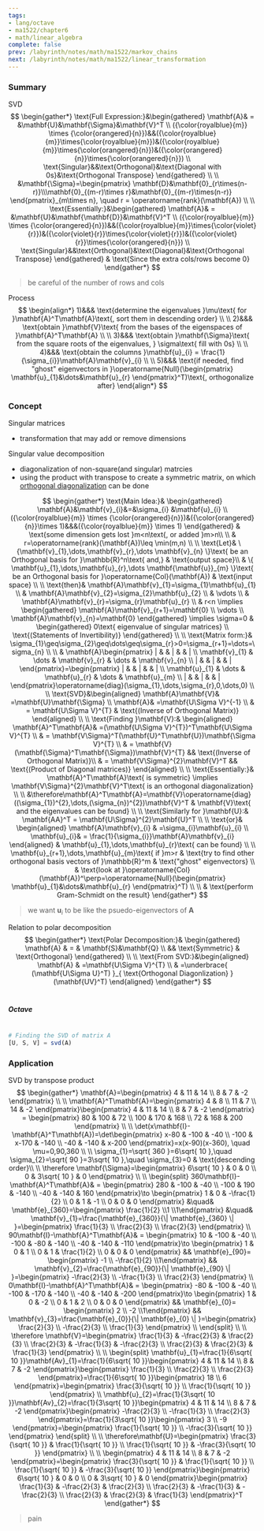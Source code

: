```yaml
---
tags:
- lang/octave
- ma1522/chapter6
- math/linear_algebra
complete: false
prev: /labyrinth/notes/math/ma1522/markov_chains
next: /labyrinth/notes/math/ma1522/linear_transformation
---
```


   

### Summary
SVD
$$
\begin{gather*}
\text{Full Expression:}&\begin{gathered}
\mathbf{A}& = &\mathbf{U}&\mathbf{\Sigma}&\mathbf{V}^T \\
({\color{royalblue}{m}} \times {\color{orangered}{n}})&&({\color{royalblue}{m}}\times{\color{royalblue}{m}})&({\color{royalblue}{m}}\times{\color{orangered}{n}})&({\color{orangered}{n}}\times{\color{orangered}{n}}) \\
\text{Singular}&&\text{Orthogonal}&\text{Diagonal with 0s}&\text{Orthogonal Transpose}
\end{gathered} \\
\\
&\mathbf{\Sigma}=\begin{pmatrix} \mathbf{D}&\mathbf{0}_{r\times(n-r)}\\\mathbf{0}_{(m-r)\times r}&\mathbf{0}_{(m-r)\times(n-r)} \end{pmatrix}_{m\times n}, \quad r = \operatorname{rank}(\mathbf{A}) \\
\\
\text{Essentially:}&\begin{gathered}
\mathbf{A}& = &\mathbf{U}&\mathbf{\mathbf{D}}&\mathbf{V}^T \\
({\color{royalblue}{m}} \times {\color{orangered}{n}})&&({\color{royalblue}{m}}\times{\color{violet}{r}})&({\color{violet}{r}}\times{\color{violet}{r}})&({\color{violet}{r}}\times{\color{orangered}{n}}) \\
\text{Singular}&&\text{Orthogonal}&\text{Diagonal}&\text{Orthogonal Transpose}
\end{gathered} & \text{Since the extra cols/rows become 0}
\end{gather*}
$$
> be careful of the number of rows and cols

Process
$$
\begin{align*}
1)&&& \text{determine the eigenvalues }\mu\text{ for }\mathbf{A}^T\mathbf{A}\text{, sort them in descending order} \\
\\
2)&&& \text{obtain }\mathbf{V}\text{ from the bases of the eigenspaces of }\mathbf{A}^T\mathbf{A} \\
\\
3)&&& \text{obtain }\mathbf{\Sigma}\text{ from the square roots of the eigenvalues, } \sigma\text{ fill with 0s} \\
\\
4)&&& \text{obtain the columns }\mathbf{u}_{i} = \frac{1}{\sigma_{i}}\mathbf{A}\mathbf{v}_{i} \\
\\
5)&&& \text{if needed, find "ghost" eigenvectors in }\operatorname{Null}(\begin{pmatrix}
\mathbf{u}_{1}&\dots&\mathbf{u}_{r}
\end{pmatrix}^T)\text{, orthogonalize after}
\end{align*}
$$

### Concept
Singular matrices
- transformation that may add or remove dimensions

Singular value decomposition
- diagonalization of non-square(and singular) matrcies
- using the product with transpose to create a symmetric matrix, on which [orthogonal diagonalization](/labyrinth/notes/math/ma1522/orthogonal_diagonalization) can be done

$$
\begin{gather*}
\text{Main Idea:}& \begin{gathered}
\mathbf{A}&\mathbf{v}_{i}&=&\sigma_{i} &\mathbf{u}_{i} \\
({\color{royalblue}{m}} \times {\color{orangered}{n}})&({\color{orangered}{n}}\times 1)&&&({\color{royalblue}{m}} \times 1)
\end{gathered} & \text{some dimension gets lost }m<n\text{, or added }m>n\\
\\
& r=\operatorname{rank}(\mathbf{A})\leq \min(m,n) \\
\\
\text{Let}& \{\mathbf{v}_{1},\dots,\mathbf{v}_{r},\dots \mathbf{v}_{n} \}\text{ be an Orthogonal basis for }\mathbb{R}^n\text{ and,} & \text{output space}\\
& \{ \mathbf{u}_{1},\dots,\mathbf{u}_{r},\dots \mathbf{\mathbf{u}}_{m} \}\text{ be an Orthogonal basis for }\operatorname{Col}(\mathbf{A}) & \text{input space} \\
\\
\text{then}& \mathbf{A}\mathbf{v}_{1}=\sigma_{1}\mathbf{u}_{1} \\
& \mathbf{A}\mathbf{v}_{2}=\sigma_{2}\mathbf{u}_{2} \\
& \vdots \\
& \mathbf{A}\mathbf{v}_{r}=\sigma_{r}\mathbf{u}_{r} \\
& r<n \implies 
\begin{gathered}
\mathbf{A}\mathbf{v}_{r+1}=\mathbf{0} \\
\vdots \\
\mathbf{A}\mathbf{v}_{n}=\mathbf{0}
\end{gathered} \implies \sigma=0 & \begin{gathered}
0\text{ eigenvalue of singular matrices} \\
\text{(Statements of Invertibility)}
\end{gathered} \\
\\
\text{Matrix form:}& \sigma_{1}\geq\sigma_{2}\geq\dots\geq\sigma_{r}>0=\sigma_{r+1}=\dots=\sigma_{n} \\
\\
& \mathbf{A}\begin{pmatrix}
| & & | & & | \\
\mathbf{v}_{1} & \dots & \mathbf{v}_{r} & \dots & \mathbf{v}_{n} \\
| & & | & & |
\end{pmatrix}=\begin{pmatrix}
| & & | & & | \\
\mathbf{u}_{1} & \dots & \mathbf{u}_{r} & \dots & \mathbf{u}_{m} \\
| & & | & & |
\end{pmatrix}\operatorname{diag}(\sigma_{1},\dots,\sigma_{r},0,\dots,0) \\
\\
\text{SVD}&\begin{aligned}
\mathbf{A}\mathbf{V}& =\mathbf{U}\mathbf{\Sigma} \\
\mathbf{A}& =\mathbf{U\Sigma V}^{-1} \\
& = \mathbf{U\Sigma V}^{T} & \text{(Inverse of Orthogonal Matrix)}
\end{aligned} \\
\\
\text{Finding }\mathbf{V}:& \begin{aligned}
\mathbf{A}^T\mathbf{A}& =(\mathbf{U\Sigma V}^{T})^T\mathbf{U\Sigma V}^{T} \\
& = \mathbf{V\Sigma}^T(\mathbf{U}^T\mathbf{U})\mathbf{\Sigma V}^{T} \\
& = \mathbf{V}(\mathbf{\Sigma}^T\mathbf{\Sigma})\mathbf{V}^{T} && \text{(Inverse of Orthogonal Matrix)}\\
& = \mathbf{V\Sigma}^{2}\mathbf{V}^T && \text{(Product of Diagonal matrices)}
\end{aligned} \\
\\
\text{Essentially:}& \mathbf{A}^T\mathbf{A}\text{ is symmetric} \implies \mathbf{V\Sigma}^{2}\mathbf{V}^T\text{ is an orthogonal diagonalization} \\
\\
&\therefore\mathbf{A}^T\mathbf{A}=\mathbf{V}\operatorname{diag}((\sigma_{1})^{2},\dots,(\sigma_{n})^{2})\mathbf{V}^T & \mathbf{V}\text{ and the eigenvalues can be found} \\
\\
\text{Similarly for }\mathbf{U}:& \mathbf{AA}^T = \mathbf{U\Sigma}^{2}\mathbf{U}^T \\
\\
\text{or}& \begin{aligned}
\mathbf{A}\mathbf{v}_{i} & =\sigma_{i}\mathbf{u}_{i} \\
\mathbf{u}_{i}& = \frac{1}{\sigma_{i}}\mathbf{A}\mathbf{v}_{i}
\end{aligned} & \mathbf{u}_{1},\dots,\mathbf{u}_{r}\text{ can be found} \\
\\
\mathbf{u}_{r+1},\dots,\mathbf{u}_{m}\text{ if }m>r & \text{try to find other orthogonal basis vectors of }\mathbb{R}^m & \text{"ghost" eigenvectors} \\
& \text{look at }\operatorname{Col}(\mathbf{A})^\perp=\operatorname{Null}(\begin{pmatrix}
\mathbf{u}_{1}&\dots&\mathbf{u}_{r}
\end{pmatrix}^T) \\
\\
& \text{perform Gram-Schmidt on the result}
\end{gather*}
$$
> we want $\mathbf{u}_{i}$ to be like the psuedo-eigenvectors of $\mathbf{A}$

Relation to polar decomposition
$$
\begin{gather*}
\text{Polar Decomposition:}& \begin{gathered}
\mathbf{A} & = & \mathbf{S}&\mathbf{Q} \\
&& \text{Symmetric} & \text{Orthogonal}
\end{gathered} \\
\\
\text{From SVD:}&\begin{aligned}
\mathbf{A} & =\mathbf{U\Sigma V}^{T} \\
& =\underbrace{ (\mathbf{U\Sigma U}^T) }_{ \text{Orthogonal Diagonlization} }(\mathbf{UV}^T)
\end{aligned}
\end{gather*}
$$

#

##### Octave
```octave

# Finding the SVD of matrix A
[U, S, V] = svd(A)
```

### Application
SVD by transpose product
$$
\begin{gather*}
\mathbf{A}=\begin{pmatrix}
4 & 11 & 14 \\
8 & 7 & -2
\end{pmatrix} \\
\\
\mathbf{A}^T\mathbf{A}=\begin{pmatrix}
4 & 8 \\
11 & 7 \\
14 & -2
\end{pmatrix}\begin{pmatrix}
4 & 11 & 14 \\
8 & 7 & -2
\end{pmatrix} = \begin{pmatrix}
80 & 100 & 72 \\
100 & 170 & 168 \\
72 & 168 & 200
\end{pmatrix} \\
\\
\det(x\mathbf{I}-\mathbf{A}^T\mathbf{A})=\det\begin{pmatrix}
x-80 & -100 & -40 \\
-100 & x-170 & -140 \\
-40 & -140 & x-200
\end{pmatrix}=x(x-90)(x-360), \quad \mu=0,90,360 \\
\\
\sigma_{1}=\sqrt{ 360 }=6\sqrt{ 10 },\quad \sigma_{2}=\sqrt{ 90 }=3\sqrt{ 10 },\quad \sigma_{3}=0 & \text{descending order}\\
\\
\therefore \mathbf{\Sigma}=\begin{pmatrix}
6\sqrt{ 10 } & 0 & 0 \\
0 & 3\sqrt{ 10 } & 0
\end{pmatrix} \\
\\
\begin{split}
360\mathbf{I}-\mathbf{A}^T\mathbf{A}& = \begin{pmatrix}
280 & -100 & -40 \\
-100 & 190 & -140 \\
-40 & -140 & 160
\end{pmatrix}\to \begin{pmatrix}
1 & 0 & -\frac{1}{2} \\
0 & 1 & -1 \\
0 & 0 & 0 
\end{pmatrix} &\quad& \mathbf{e}_{360}=\begin{pmatrix} \frac{1}{2} \\1 \\1\end{pmatrix} &\quad& \mathbf{v}_{1}=\frac{\mathbf{e}_{360}}{\| \mathbf{e}_{360} \| }=\begin{pmatrix}
\frac{1}{3} \\
\frac{2}{3} \\
\frac{2}{3}
\end{pmatrix}
\\
90\mathbf{I}-\mathbf{A}^T\mathbf{A}& = \begin{pmatrix}
10 & -100 & -40 \\
-100 & -80 & -140 \\
-40 & -140 & -110
\end{pmatrix}\to \begin{pmatrix}
1 & 0 & 1 \\
0 & 1 & \frac{1}{2} \\
0 & 0 & 0 
\end{pmatrix} && \mathbf{e}_{90}= \begin{pmatrix} -1 \\ -\frac{1}{2} \\1\end{pmatrix} && \mathbf{v}_{2}=\frac{\mathbf{e}_{90}}{\| \mathbf{e}_{90} \| }=\begin{pmatrix}
-\frac{2}{3} \\
-\frac{1}{3} \\
\frac{2}{3}
\end{pmatrix} \\
0\mathbf{I}-\mathbf{A}^T\mathbf{A}& = \begin{pmatrix}
-80 & -100 & -40 \\
-100 & -170 & -140 \\
-40 & -140 & -200
\end{pmatrix}\to \begin{pmatrix}
1 & 0 & -2 \\
0 & 1 & 2 \\
0 & 0 & 0 
\end{pmatrix} && \mathbf{e}_{0}= \begin{pmatrix} 2 \\ -2 \\1\end{pmatrix} && \mathbf{v}_{3}=\frac{\mathbf{e}_{0}}{\| \mathbf{e}_{0} \| }=\begin{pmatrix}
\frac{2}{3} \\
-\frac{2}{3} \\
\frac{1}{3}
\end{pmatrix} \\
\end{split} \\
\\
\therefore \mathbf{V}=\begin{pmatrix}
\frac{1}{3} & -\frac{2}{3} & \frac{2}{3} \\
\frac{2}{3} & -\frac{1}{3} & -\frac{2}{3} \\
\frac{2}{3} & \frac{2}{3} & \frac{1}{3}
\end{pmatrix} \\
\\
\begin{split}
\mathbf{u}_{1}=\frac{1}{6\sqrt{ 10 }}\mathbf{Av}_{1}=\frac{1}{6\sqrt{ 10 }}\begin{pmatrix}
4 & 11 & 14 \\
8 & 7 & -2
\end{pmatrix}\begin{pmatrix}
\frac{1}{3} \\
\frac{2}{3} \\
\frac{2}{3}
\end{pmatrix}=\frac{1}{6\sqrt{ 10 }}\begin{pmatrix}
18 \\
6
\end{pmatrix}=\begin{pmatrix}
\frac{3}{\sqrt{ 10 }} \\
\frac{1}{\sqrt{ 10 }}
\end{pmatrix} \\
\mathbf{u}_{2}=\frac{1}{3\sqrt{ 10 }}\mathbf{Av}_{2}=\frac{1}{3\sqrt{ 10 }}\begin{pmatrix}
4 & 11 & 14 \\
8 & 7 & -2
\end{pmatrix}\begin{pmatrix}
-\frac{2}{3} \\
-\frac{1}{3} \\
\frac{2}{3}
\end{pmatrix}=\frac{1}{3\sqrt{ 10 }}\begin{pmatrix}
3 \\
-9
\end{pmatrix}=\begin{pmatrix}
\frac{1}{\sqrt{ 10 }} \\
-\frac{3}{\sqrt{ 10 }}
\end{pmatrix}
\end{split} \\
\\
\therefore\mathbf{U}=\begin{pmatrix}
\frac{3}{\sqrt{ 10 }} & \frac{1}{\sqrt{ 10 }} \\
\frac{1}{\sqrt{ 10 }} & -\frac{3}{\sqrt{ 10 }}
\end{pmatrix} \\
\\
\begin{pmatrix}
4 & 11 & 14 \\
8 & 7 & -2
\end{pmatrix}=\begin{pmatrix}
\frac{3}{\sqrt{ 10 }} & \frac{1}{\sqrt{ 10 }} \\
\frac{1}{\sqrt{ 10 }} & -\frac{3}{\sqrt{ 10 }}
\end{pmatrix}\begin{pmatrix}
6\sqrt{ 10 } & 0 & 0 \\
0 & 3\sqrt{ 10 } & 0
\end{pmatrix}\begin{pmatrix}
\frac{1}{3} & -\frac{2}{3} & \frac{2}{3} \\
\frac{2}{3} & -\frac{1}{3} & -\frac{2}{3} \\
\frac{2}{3} & \frac{2}{3} & \frac{1}{3}
\end{pmatrix}^T
\end{gather*}
$$
> pain


